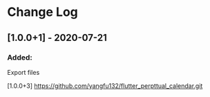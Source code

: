 ﻿# Change Log
## [1.0.0+1] - 2020-07-21
### Added:
Export files

[1.0.0+3] https://github.com/yangfu132/flutter_perpttual_calendar.git